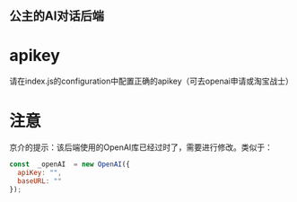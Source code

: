 ## 公主的AI对话后端
# apikey
请在index.js的configuration中配置正确的apikey（可去openai申请或淘宝战士）
# 注意
京介的提示：该后端使用的OpenAI库已经过时了，需要进行修改。类似于：
```javaScript
const  _openAI  = new OpenAI({
  apiKey: "",
  baseURL: ""
});
```